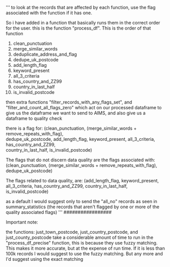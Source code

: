 '''
to look at the records that are affected by each function, use the flag associated with the
function if it has one. 

So i have added in a function that basically runs them in the correct order for the user. this is the function
"process_df". This is the order of that function

1) clean_punctuation
2) merge_similar_words
3) deduplicate_address_and_flag
4) dedupe_uk_postcode
5) add_length_flag
5) keyword_present
6) all_3_criteria
7) has_country_and_ZZ99
8) country_in_last_half
9) is_invalid_postcode

then extra functions "filter_records_with_any_flags_set", and "filter_and_count_all_flags_zero"
which act on our processed dataframe to give us the dataframe we want to send to AIMS, and also give us
a dataframe to quality check

there is a flag for:
(clean_punctuation, (merge_similar_words + remove_repeats_with_flag),\
dedupe_uk_postcode, add_length_flag, keyword_present, all_3_criteria, has_country_and_ZZ99, \
country_in_last_half, is_invalid_postcode)

The flags that do not discern data quality are the flags associated with: 
(clean_punctuation, (merge_similar_words + remove_repeats_with_flag), dedupe_uk_postcode)

The flags related to data quality, are:
(add_length_flag, keyword_present, all_3_criteria, has_country_and_ZZ99, country_in_last_half, is_invalid_postcode)

as a default I would suggest only to send the "all_no" records as seen in summary_statistics
(the records that aren't flagged by one or more of the quality associated flags)
'''
#################

Important note: 

the functions: just_town_postcode, just_country_postcode, and just_county_postcode take a considerable
amount of time to run in the "process_df_precise" function, this is because they use fuzzy matching. This makes it more accurate, but at the
expense of run time. If it is less than 100k records I would suggest to use the fuzzy matching. But
any more and I'd suggest using the exact matching
